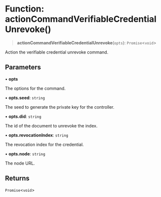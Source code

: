 # Function: actionCommandVerifiableCredentialUnrevoke()

> **actionCommandVerifiableCredentialUnrevoke**(`opts`): `Promise`\<`void`\>

Action the verifiable credential unrevoke command.

## Parameters

• **opts**

The options for the command.

• **opts.seed**: `string`

The seed to generate the private key for the controller.

• **opts.did**: `string`

The id of the document to unrevoke the index.

• **opts.revocationIndex**: `string`

The revocation index for the credential.

• **opts.node**: `string`

The node URL.

## Returns

`Promise`\<`void`\>
